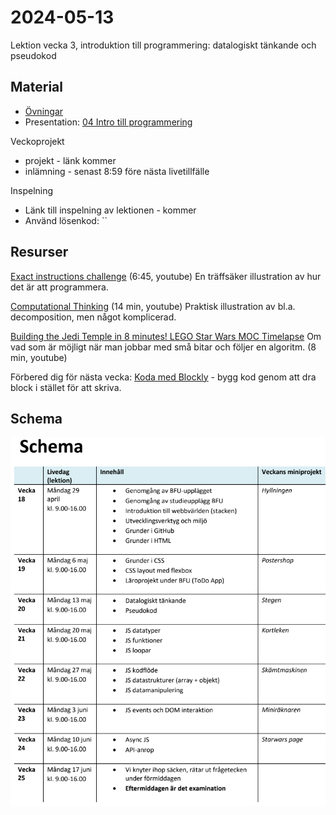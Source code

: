 # 2024-05-13
Lektion vecka 3, introduktion till programmering: datalogiskt tänkande och pseudokod

## Material
+ [Övningar](exercises.md)
+ Presentation: [04 Intro till programmering](https://docs.google.com/presentation/d/1fkHn9bHKsaGXL0D9xcxG5MNz-nUsbHnSaHQt0RXdKSs/edit?usp=sharing)


Veckoprojekt
+ projekt - länk kommer
+ inlämning - senast 8:59 före nästa livetillfälle

Inspelning
+ Länk till inspelning av lektionen - kommer
+ Använd lösenkod: ``


## Resurser
[Exact instructions challenge](https://www.youtube.com/watch?v=cDA3_5982h8) (6:45, youtube)
En träffsäker illustration av hur det är att programmera.

[Computational Thinking](https://www.youtube.com/watch?v=dHWmnayy8MY) (14 min, youtube)
Praktisk illustration av bl.a. decomposition, men något komplicerad.

[Building the Jedi Temple in 8 minutes! LEGO Star Wars MOC Timelapse](https://www.youtube.com/watch?v=OmTSh-vEsZw)
Om vad som är möjligt när man jobbar med små bitar och följer en algoritm. (8 min, youtube)

Förbered dig för nästa vecka: [Koda med Blockly](https://lejonmanen.github.io/learn-code-blockly/) - bygg kod genom att dra block i stället för att skriva.


## Schema
![Schema för kursen](schema.png)

